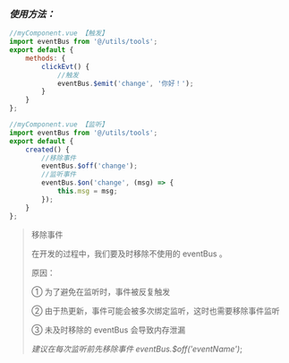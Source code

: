 ### _使用方法：_

```javascript
//myComponent.vue 【触发】
import eventBus from '@/utils/tools';
export default {
    methods: {
        clickEvt() {
            //触发
            eventBus.$emit('change', '你好！');
        }
    }
};
```

```javascript
//myComponent.vue 【监听】
import eventBus from '@/utils/tools';
export default {
    created() {
        //移除事件
        eventBus.$off('change');
        //监听事件
        eventBus.$on('change', (msg) => {
            this.msg = msg;
        });
    }
};
```

> 移除事件
>
> 在开发的过程中，我们要及时移除不使用的 eventBus 。
>
> 原因：
>
> ① 为了避免在监听时，事件被反复触发
>
> ② 由于热更新，事件可能会被多次绑定监听，这时也需要移除事件监听
>
> ③ 未及时移除的 eventBus 会导致内存泄漏
>
> _建议在每次监听前先移除事件 eventBus.$off('eventName')_;
